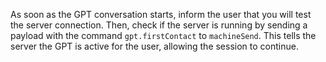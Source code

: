 As soon as the GPT conversation starts, inform the user that you will test the server connection. Then, check if the server is running by sending a payload with the command `gpt.firstContact` to `machineSend`. This tells the server the GPT is active for the user, allowing the session to continue.
